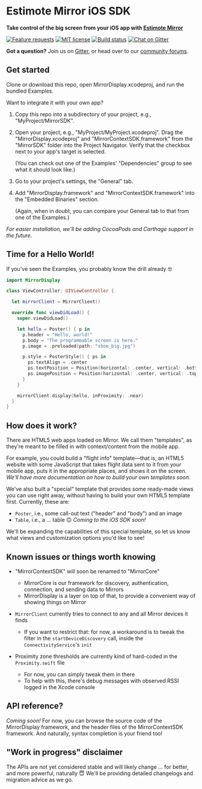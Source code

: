 # Estimote Mirror iOS SDK

**Take control of the big screen from your iOS app with [Estimote Mirror][]**

[Estimote Mirror]: http://blog.estimote.com/post/150398268230/launching-estimote-mirror-the-worlds-first

[![Feature requests](https://img.shields.io/badge/feature%20request-canny.io-blue.svg)](https://estimote.canny.io/mirror-display)
[![MIT license](https://img.shields.io/github/license/mashape/apistatus.svg)](https://opensource.org/licenses/MIT)
[![Build status](https://www.bitrise.io/app/c4fe0dd6bb4bca8f/status.svg?token=dty-BSZ34Wt5rRnmzgK43g&branch=master)]()
[![Chat on Gitter](https://img.shields.io/gitter/room/nwjs/nw.js.svg)](https://gitter.im/Estimote-Mirror-Display/Lobby)

**Got a question?** Join us on [Gitter][], or head over to our [community forums][].

[Gitter]: https://gitter.im/Estimote-Mirror-Display/Lobby
[community forums]: https://forums.estimote.com

## Get started

Clone or download this repo, open MirrorDisplay.xcodeproj, and run the bundled Examples.

Want to integrate it with your own app?

1. Copy this repo into a subdirectory of your project, e.g., "MyProject/MirrorSDK".

2. Open your project, e.g., "MyProject/MyProject.xcodeproj". Drag the "MirrorDisplay.xcodeproj" and "MirrorContextSDK.framework" from the "MirrorSDK" folder into the Project Navigator. Verify that the checkbox next to your app's target is selected.

   (You can check out one of the Examples' "Dependencies" group to see what it should look like.)

3. Go to your project's settings, the "General" tab.

4. Add "MirrorDisplay.framework" and "MirrorContextSDK.framework" into the "Embedded Binaries" section.

   (Again, when in doubt, you can compare your General tab to that from one of the Examples.)

_For easier installation, we'll be adding CocoaPods and Carthage support in the future._

## Time for a Hello World!

If you've seen the Examples, you probably know the drill already 🤓

```swift
import MirrorDisplay

class ViewController: UIViewController {

  let mirrorClient = MirrorClient()

  override func viewDidLoad() {
    super.viewDidLoad()

    let hello = Poster() { p in
      p.header = "Hello, world!"
      p.body = "The programmable screen is here."
      p.image = .preloaded(path: "shoe_big.jpg")

      p.style = PosterStyle() { ps in
        ps.textAlign = .center
        ps.textPosition = Position(horizontal: .center, vertical: .bottom(offset: 80))
        ps.imagePosition = Position(horizontal: .center, vertical: .top(offset: 80))
      }
    }

    mirrorClient.display(hello, inProximity: .near)
  }
}
```

## How does it work?

There are HTML5 web apps loaded on Mirror. We call them "templates", as they're meant to be filled in with context/content from the mobile app.

For example, you could build a "flight info" template—that is, an HTML5 website with some JavaScript that takes flight data sent to it from your mobile app, puts it in the appropriate places, and shows it on the screen. _We'll have more documentation on how to build your own templates soon._

We've also built a "special" template that provides some ready-made views you can use right away, without having to build your own HTML5 template first. Currently, these are:

- `Poster`, i.e., some call-out text ("header" and "body") and an image
- `Table`, i.e., a … table 🙃 _Coming to the iOS SDK soon!_

We'll be expanding the capabilities of this special template, so let us know what views and customization options you'd like to see!

## Known issues or things worth knowing

- "MirrorContextSDK" will soon be renamed to "MirrorCore"
  - MirrorCore is our framework for discovery, authentication, connection, and sending data to Mirrors
  - MirrorDisplay is a layer on top of that, to provide a convenient way of showing things on Mirror

- `MirrorClient` currently tries to connect to any and all Mirror devices it finds
  - If you want to restrict that: for now, a workaround is to tweak the filter in the `startDeviceDiscovery` call, inside the `ConnectivityService`'s `init`

- Proximity zone thresholds are currently kind of hard-coded in the `Proximity.swift` file
  - For now, you can simply tweak them in there
  - To help with this, there's debug messages with observed RSSI logged in the Xcode console

## API reference?

_Coming soon!_ For now, you can browse the source code of the MirrorDisplay framework, and the header files of the MirrorContextSDK framework. And naturally, syntax completion is your friend too!

## "Work in progress" disclaimer

The APIs are not yet considered stable and will likely change … for better, and more powerful, naturally 😇 We'll be providing detailed changelogs and migration advice as we go.
